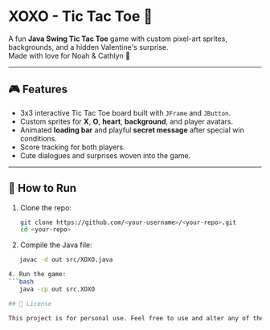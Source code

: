 # XOXO - Tic Tac Toe 💖

A fun **Java Swing Tic Tac Toe** game with custom pixel-art sprites, backgrounds, and a hidden Valentine's surprise.  
Made with love for Noah & Cathlyn 💞

---

## 🎮 Features
- 3x3 interactive Tic Tac Toe board built with `JFrame` and `JButton`.
- Custom sprites for **X**, **O**, **heart**, **background**, and player avatars.
- Animated **loading bar** and playful **secret message** after special win conditions.
- Score tracking for both players.
- Cute dialogues and surprises woven into the game.

---

## 🚀 How to Run
1. Clone the repo:
   ```bash
   git clone https://github.com/<your-username>/<your-repo>.git
   cd <your-repo>
   
2. Compile the Java file:
```bash
   javac -d out src/XOXO.java

4. Run the game:
```bash
   java -cp out src.XOXO

## 📜 License

This project is for personal use. Feel free to use and alter any of the images to your liking!
